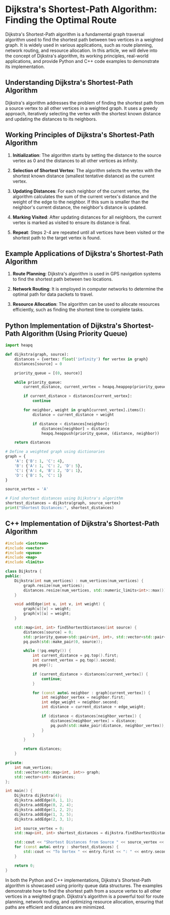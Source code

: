 # Dijkstra's Shortest-Path Algorithm: Finding the Optimal Route

Dijkstra's Shortest-Path algorithm is a fundamental graph traversal algorithm used to find the shortest path between two vertices in a weighted graph. It is widely used in various applications, such as route planning, network routing, and resource allocation. In this article, we will delve into the concept of Dijkstra's algorithm, its working principles, real-world applications, and provide Python and C++ code examples to demonstrate its implementation.

## Understanding Dijkstra's Shortest-Path Algorithm

Dijkstra's algorithm addresses the problem of finding the shortest path from a source vertex to all other vertices in a weighted graph. It uses a greedy approach, iteratively selecting the vertex with the shortest known distance and updating the distances to its neighbors.

## Working Principles of Dijkstra's Shortest-Path Algorithm

1. **Initialization**: The algorithm starts by setting the distance to the source vertex as 0 and the distances to all other vertices as infinity.

2. **Selection of Shortest Vertex**: The algorithm selects the vertex with the shortest known distance (smallest tentative distance) as the current vertex.

3. **Updating Distances**: For each neighbor of the current vertex, the algorithm calculates the sum of the current vertex's distance and the weight of the edge to the neighbor. If this sum is smaller than the neighbor's current distance, the neighbor's distance is updated.

4. **Marking Visited**: After updating distances for all neighbors, the current vertex is marked as visited to ensure its distance is final.

5. **Repeat**: Steps 2-4 are repeated until all vertices have been visited or the shortest path to the target vertex is found.

## Example Applications of Dijkstra's Shortest-Path Algorithm

1. **Route Planning**: Dijkstra's algorithm is used in GPS navigation systems to find the shortest path between two locations.

2. **Network Routing**: It is employed in computer networks to determine the optimal path for data packets to travel.

3. **Resource Allocation**: The algorithm can be used to allocate resources efficiently, such as finding the shortest time to complete tasks.

## Python Implementation of Dijkstra's Shortest-Path Algorithm (Using Priority Queue)

```python
import heapq

def dijkstra(graph, source):
    distances = {vertex: float('infinity') for vertex in graph}
    distances[source] = 0

    priority_queue = [(0, source)]

    while priority_queue:
        current_distance, current_vertex = heapq.heappop(priority_queue)

        if current_distance > distances[current_vertex]:
            continue

        for neighbor, weight in graph[current_vertex].items():
            distance = current_distance + weight

            if distance < distances[neighbor]:
                distances[neighbor] = distance
                heapq.heappush(priority_queue, (distance, neighbor))

    return distances

# Define a weighted graph using dictionaries
graph = {
    'A': {'B': 1, 'C': 4},
    'B': {'A': 1, 'C': 2, 'D': 5},
    'C': {'A': 4, 'B': 2, 'D': 1},
    'D': {'B': 5, 'C': 1}
}

source_vertex = 'A'

# Find shortest distances using Dijkstra's algorithm
shortest_distances = dijkstra(graph, source_vertex)
print("Shortest Distances:", shortest_distances)
```

## C++ Implementation of Dijkstra's Shortest-Path Algorithm

```cpp
#include <iostream>
#include <vector>
#include <queue>
#include <map>
#include <limits>

class Dijkstra {
public:
    Dijkstra(int num_vertices) : num_vertices(num_vertices) {
        graph.resize(num_vertices);
        distances.resize(num_vertices, std::numeric_limits<int>::max());
    }

    void addEdge(int u, int v, int weight) {
        graph[u][v] = weight;
        graph[v][u] = weight;
    }

    std::map<int, int> findShortestDistances(int source) {
        distances[source] = 0;
        std::priority_queue<std::pair<int, int>, std::vector<std::pair<int, int>>, std::greater<>> pq;
        pq.push(std::make_pair(0, source));

        while (!pq.empty()) {
            int current_distance = pq.top().first;
            int current_vertex = pq.top().second;
            pq.pop();

            if (current_distance > distances[current_vertex]) {
                continue;
            }

            for (const auto& neighbor : graph[current_vertex]) {
                int neighbor_vertex = neighbor.first;
                int edge_weight = neighbor.second;
                int distance = current_distance + edge_weight;

                if (distance < distances[neighbor_vertex]) {
                    distances[neighbor_vertex] = distance;
                    pq.push(std::make_pair(distance, neighbor_vertex));
                }
            }
        }

        return distances;
    }

private:
    int num_vertices;
    std::vector<std::map<int, int>> graph;
    std::vector<int> distances;
};

int main() {
    Dijkstra dijkstra(4);
    dijkstra.addEdge(0, 1, 1);
    dijkstra.addEdge(0, 2, 4);
    dijkstra.addEdge(1, 2, 2);
    dijkstra.addEdge(1, 3, 5);
    dijkstra.addEdge(2, 3, 1);

    int source_vertex = 0;
    std::map<int, int> shortest_distances = dijkstra.findShortestDistances(source_vertex);

    std::cout << "Shortest Distances from Source " << source_vertex << ":" << std::endl;
    for (const auto& entry : shortest_distances) {
        std::cout << "To Vertex " << entry.first << ": " << entry.second << std::endl;
    }

    return 0;
}
```

In both the Python and C++ implementations, Dijkstra's Shortest-Path algorithm is showcased using priority queue data structures. The examples demonstrate how to find the shortest path from a source vertex to all other vertices in a weighted graph. Dijkstra's algorithm is a powerful tool for route planning, network routing, and optimizing resource allocation, ensuring that paths are efficient and distances are minimized.
